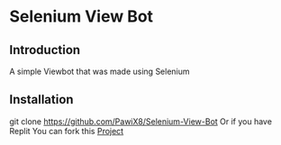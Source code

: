 # Selenium View Bot

## Introduction

A simple Viewbot that was made using Selenium


## Installation

git clone https://github.com/PawiX8/Selenium-View-Bot
Or if you have Replit You can fork this [Project](https://replit.com/@pawiX/Selenium-View-Bot)
